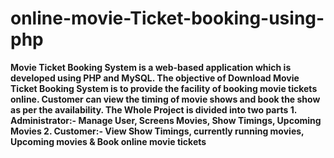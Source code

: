 # online-movie-Ticket-booking-using-php
**Movie Ticket Booking System is a web-based application which is developed using PHP and MySQL. The objective of Download Movie Ticket Booking System is to provide the facility of booking movie tickets online. Customer can view the timing of movie shows and book the show as per the availability. The Whole Project is divided into two parts 1. Administrator:- Manage User, Screens Movies, Show Timings, Upcoming Movies 2. Customer:- View Show Timings, currently running movies, Upcoming movies &amp; Book online movie tickets**
